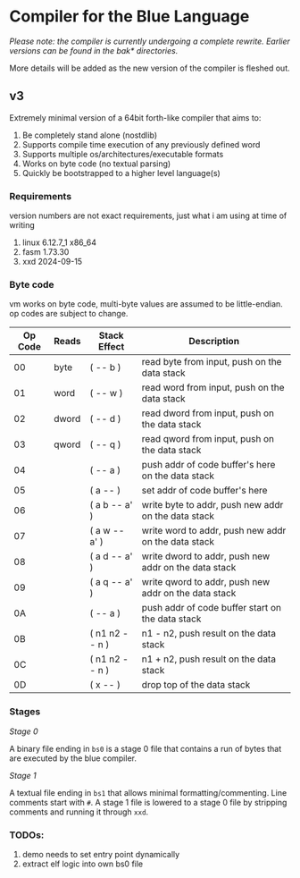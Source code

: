 # Compiler for the Blue Language

_Please note: the compiler is currently undergoing a complete rewrite. Earlier versions can be found in the bak* directories._

More details will be added as the new version of the compiler is fleshed out.


## v3

Extremely minimal version of a 64bit forth-like compiler that aims to:

1. Be completely stand alone (nostdlib)
1. Supports compile time execution of any previously defined word
1. Supports multiple os/architectures/executable formats
1. Works on byte code (no textual parsing)
1. Quickly be bootstrapped to a higher level language(s)

### Requirements

version numbers are not exact requirements, just what i am using at time of writing

1. linux 6.12.7_1 x86_64
1. fasm 1.73.30
1. xxd 2024-09-15

### Byte code

vm works on byte code, multi-byte values are assumed to be little-endian. op codes are subject to change.

| Op Code | Reads | Stack Effect | Description |
|----|----|----|----|
| 00 | byte | ( -- b ) | read byte from input, push on the data stack |
| 01 | word | ( -- w ) | read word from input, push on the data stack |
| 02 | dword | ( -- d ) | read dword from input, push on the data stack |
| 03 | qword | ( -- q ) | read qword from input, push on the data stack |
| 04 | | ( -- a ) | push addr of code buffer's here on the data stack |
| 05 | | ( a -- ) | set addr of code buffer's here |
| 06 | | ( a b -- a' ) | write byte to addr, push new addr on the data stack |
| 07 | | ( a w -- a' ) | write word to addr, push new addr on the data stack |
| 08 | | ( a d -- a' ) | write dword to addr, push new addr on the data stack |
| 09 | | ( a q -- a' ) | write qword to addr, push new addr on the data stack |
| 0A | | ( -- a ) | push addr of code buffer start on the data stack |
| 0B | | ( n1 n2 -- n ) | n1 - n2, push result on the data stack
| 0C | | ( n1 n2 -- n ) | n1 + n2, push result on the data stack
| 0D | | ( x -- ) | drop top of the data stack

### Stages

_Stage 0_

A binary file ending in `bs0` is a stage 0 file that contains a run of bytes that are executed by the blue
compiler.

_Stage 1_

A textual file ending in `bs1` that allows minimal formatting/commenting. Line comments start with `#`. A stage 1
file is lowered to a stage 0 file by stripping comments and running it through `xxd`.

### TODOs:

1. demo needs to set entry point dynamically
1. extract elf logic into own bs0 file
